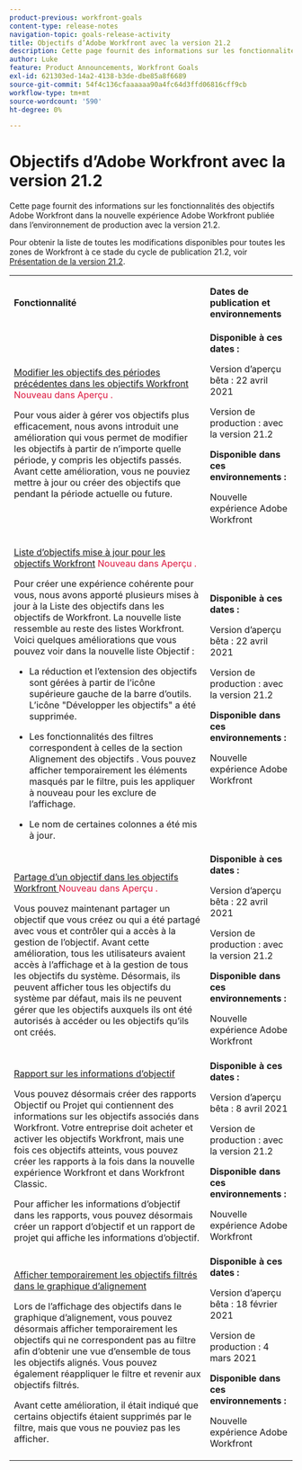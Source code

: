 ```yaml
---
product-previous: workfront-goals
content-type: release-notes
navigation-topic: goals-release-activity
title: Objectifs d’Adobe Workfront avec la version 21.2
description: Cette page fournit des informations sur les fonctionnalités des objectifs Adobe Workfront dans la nouvelle expérience Adobe Workfront publiée dans l’environnement de production avec la version 21.2.
author: Luke
feature: Product Announcements, Workfront Goals
exl-id: 621303ed-14a2-4138-b3de-dbe85a8f6689
source-git-commit: 54f4c136cfaaaaaa90a4fc64d3ffd06816cff9cb
workflow-type: tm+mt
source-wordcount: '590'
ht-degree: 0%

---
```


# Objectifs d’Adobe Workfront avec la version 21.2

Cette page fournit des informations sur les fonctionnalités des objectifs Adobe Workfront dans la nouvelle expérience Adobe Workfront publiée dans l’environnement de production avec la version 21.2.

Pour obtenir la liste de toutes les modifications disponibles pour toutes les zones de Workfront à ce stade du cycle de publication 21.2, voir [Présentation de la version 21.2](../../../../product-announcements/product-releases/21.2-release-activity/21-2-release-overview.md).

<table style="table-layout:auto"> 
 <col> 
 <col> 
 <tbody> 
  <tr> 
   <td> <p><strong>Fonctionnalité</strong> </p> </td> 
   <td> <p><strong>Dates de publication et environnements</strong> </p> </td> 
  </tr> 
  <tr data-mc-conditions=""> 
   <td> <p><a href="../../../../product-announcements/product-releases/goals-release-activity/goals-21.2-release/goals-apr-19.md#top" class="MCXref xref" xrefformat="{para}">Modifier les objectifs des périodes précédentes dans les objectifs Workfront</a> <span class="uitext" style="color: #dc143c;">Nouveau dans Aperçu .</span></p> <p>Pour vous aider à gérer vos objectifs plus efficacement, nous avons introduit une amélioration qui vous permet de modifier les objectifs à partir de n’importe quelle période, y compris les objectifs passés. Avant cette amélioration, vous ne pouviez mettre à jour ou créer des objectifs que pendant la période actuelle ou future.</p> </td> 
   <td><strong>Disponible à ces dates :</strong> <p>Version d’aperçu bêta : 22 avril 2021</p> <p>Version de production : avec la version 21.2</p> <p><strong>Disponible dans ces environnements :</strong> </p> <p>Nouvelle expérience Adobe Workfront </p> </td> 
  </tr> 
  <tr data-mc-conditions=""> 
   <td> <p><a href="../../../../product-announcements/product-releases/goals-release-activity/goals-21.2-release/goals-apr-19.md#an" class="MCXref xref" xrefformat="{para}">Liste d’objectifs mise à jour pour les objectifs Workfront</a> <span class="uitext" style="color: #dc143c;">Nouveau dans Aperçu .</span></p> <p>Pour créer une expérience cohérente pour vous, nous avons apporté plusieurs mises à jour à la Liste des objectifs dans les objectifs de Workfront. La nouvelle liste ressemble au reste des listes Workfront. Voici quelques améliorations que vous pouvez voir dans la nouvelle liste Objectif :</p> 
    <ul> 
     <li> <p>La réduction et l’extension des objectifs sont gérées à partir de l’icône supérieure gauche de la barre d’outils. L’icône "Développer les objectifs" a été supprimée.</p> </li> 
     <li> <p>Les fonctionnalités des filtres correspondent à celles de la section Alignement des objectifs . Vous pouvez afficher temporairement les éléments masqués par le filtre, puis les appliquer à nouveau pour les exclure de l’affichage.</p> </li> 
     <li> <p>Le nom de certaines colonnes a été mis à jour.</p> </li> 
    </ul> </td> 
   <td><strong>Disponible à ces dates :</strong> <p>Version d’aperçu bêta : 22 avril 2021</p> <p>Version de production : avec la version 21.2</p> <p><strong>Disponible dans ces environnements :</strong> </p> <p>Nouvelle expérience Adobe Workfront </p> </td> 
  </tr> 
  <tr data-mc-conditions=""> 
   <td> <p><a href="../../../../product-announcements/product-releases/goals-release-activity/goals-21.2-release/goals-apr-19.md#share" class="MCXref xref" xrefformat="{para}">Partage d’un objectif dans les objectifs Workfront </a> <span class="uitext" style="color: #dc143c;">Nouveau dans Aperçu .</span></p> <p>Vous pouvez maintenant partager un objectif que vous créez ou qui a été partagé avec vous et contrôler qui a accès à la gestion de l’objectif. Avant cette amélioration, tous les utilisateurs avaient accès à l’affichage et à la gestion de tous les objectifs du système. Désormais, ils peuvent afficher tous les objectifs du système par défaut, mais ils ne peuvent gérer que les objectifs auxquels ils ont été autorisés à accéder ou les objectifs qu’ils ont créés.</p> </td> 
   <td><strong>Disponible à ces dates :</strong> <p>Version d’aperçu bêta : 22 avril 2021</p> <p>Version de production : avec la version 21.2</p> <p><strong>Disponible dans ces environnements :</strong> </p> <p>Nouvelle expérience Adobe Workfront </p> </td> 
  </tr> 
  <tr data-mc-conditions=""> 
   <td> <p><a href="../../../../product-announcements/product-releases/goals-release-activity/goals-21.2-release/goals-apr-5.md#top" class="MCXref xref" xrefformat="{para}">Rapport sur les informations d’objectif</a> </p> <p>Vous pouvez désormais créer des rapports Objectif ou Projet qui contiennent des informations sur les objectifs associés dans Workfront. Votre entreprise doit acheter et activer les objectifs Workfront, mais une fois ces objectifs atteints, vous pouvez créer les rapports à la fois dans la nouvelle expérience Workfront et dans Workfront Classic.</p> <p>Pour afficher les informations d’objectif dans les rapports, vous pouvez désormais créer un rapport d’objectif et un rapport de projet qui affiche les informations d’objectif.</p> </td> 
   <td><strong>Disponible à ces dates :</strong> <p>Version d’aperçu bêta : 8 avril 2021</p> <p>Version de production : avec la version 21.2</p> <p><strong>Disponible dans ces environnements :</strong> </p> <p>Nouvelle expérience Adobe Workfront </p> </td> 
  </tr> 
  <tr data-mc-conditions=""> 
   <td> <p><a href="../../../../product-announcements/product-releases/goals-release-activity/goals-21.2-release/goals-feb-15.md#top" class="MCXref xref" xrefformat="{para}">Afficher temporairement les objectifs filtrés dans le graphique d’alignement</a> </p> <p>Lors de l’affichage des objectifs dans le graphique d’alignement, vous pouvez désormais afficher temporairement les objectifs qui ne correspondent pas au filtre afin d’obtenir une vue d’ensemble de tous les objectifs alignés. Vous pouvez également réappliquer le filtre et revenir aux objectifs filtrés.</p> <p>Avant cette amélioration, il était indiqué que certains objectifs étaient supprimés par le filtre, mais que vous ne pouviez pas les afficher.</p> </td> 
   <td><strong>Disponible à ces dates :</strong> <p>Version d’aperçu bêta : 18 février 2021</p> <p>Version de production : 4 mars 2021</p> <p><strong>Disponible dans ces environnements :</strong> </p> <p>Nouvelle expérience Adobe Workfront </p> </td> 
  </tr> 
 </tbody> 
</table>
